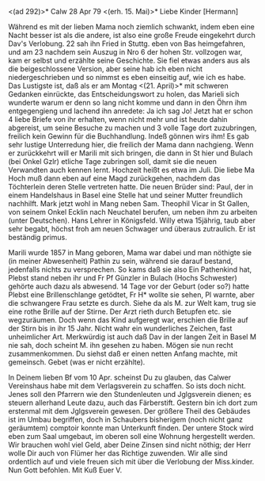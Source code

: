 <(ad 292)>* Calw 28 Apr 79
 <(erh. 15. Mai)>*
Liebe Kinder [Hermann]

Während es mit der lieben Mama noch ziemlich schwankt, indem eben eine Nacht besser ist als die andere, ist also eine große Freude eingekehrt durch Dav's Verlobung. 22 sah ihn Fried in Stuttg. eben von Bas heimgefahren, und am 23 nachdem sein Auszug in Nro 6 der hohen Str. vollzogen war, kam er selbst und erzählte seine Geschichte. Sie fiel etwas anders aus als die beigeschlossene Version, aber seine hab ich eben nicht niedergeschrieben und so nimmst es eben einseitig auf, wie ich es habe. Das Lustigste ist, daß als er am Montag <(21. April)>* mit schweren Gedanken einrückte, das Entscheidungswort zu holen, das Marieli sich wunderte warum er denn so lang nicht komme und dann in den Öhrn ihm entgegengieng und lachend ihn anredete: Ja ich sag Jo! Jetzt hat er schon 4 liebe Briefe von ihr erhalten, wenn nicht mehr und ist heute dahin abgereist, um seine Besuche zu machen und 3 volle Tage dort zuzubringen, freilich kein Gewinn für die Buchhandlung. Indeß gönnen wirs ihm! Es gab sehr lustige Unterredung hier, die freilich der Mama dann nachgieng. Wenn er zurückkehrt will er Marili mit sich bringen, die dann in St hier und Bulach (bei Onkel Gzlr) etliche Tage zubringen soll, damit sie die neuen Verwandten auch kennen lernt. Hochzeit heißt es etwa im Juli. Die liebe Ma Hoch muß dann eben auf eine Magd zurückgehen, nachdem das Töchterlein deren Stelle vertreten hatte. Die neuen Brüder sind: Paul, der in einem Handelshaus in Basel eine Stelle hat und seiner Mutter freundlich nachhilft. Mark jetzt wohl in Mang neben Sam. Theophil Vicar in St Gallen, von seinem Onkel Ecklin nach Neuchatel berufen, um neben ihm zu arbeiten (unter Deutschen). Hans Lehrer in Königsfeld. Willy etwa 15jährig, taub aber sehr begabt, höchst froh am neuen Schwager und überaus zutraulich. Er ist beständig primus.

Marili wurde 1857 in Mang geboren, Mama war dabei und man nöthigte sie (in meiner Abwesenheit) Pathin zu sein, während sie darauf bestand, jedenfalls nichts zu versprechen. So kams daß sie also Ein Pathenkind hat, Plebst stand neben ihr und Fr Pf Günzler in Bulach (Hochs Schwester) gehörte auch dazu als abwesend. 14 Tage vor der Geburt (oder so?) hatte Plebst eine Brillenschlange getödtet, Fr H<och>* wollte sie sehen, Pl warnte, aber die schwangere Frau setzte es durch. Siehe da als M. zur Welt kam, trug sie eine rothe Brille auf der Stirne. Der Arzt rieth durch Betupfen etc. sie wegzuräumen. Doch wenn das Kind aufgeregt war, erschien die Brille auf der Stirn bis in ihr 15 Jahr. Nicht wahr ein wunderliches Zeichen, fast unheimlicher Art. Merkwürdig ist auch daß Dav in der langen Zeit in Basel M nie sah, doch scheint M. ihn gesehen zu haben. Mögen sie nun recht zusammenkommen. Du siehst daß er einen netten Anfang machte, mit gemeinsch. Gebet (was er nicht erzählte).

In Deinem lieben Bf vom 10 Apr. scheinst Du zu glauben, das Calwer Vereinshaus habe mit dem Verlagsverein zu schaffen. So ists doch nicht. Jenes soll den Pfarrern wie den Stundenleuten und Jglgsverein dienen; es steuern allerhand Leute dazu, auch das Färberstift. Gestern bin ich dort zum erstenmal mit dem Jglgsverein gewesen. Der größere Theil des Gebäudes ist im Umbau begriffen, doch in Schaubers bisherigem (noch nicht ganz geräumtem) comptoir konnte man Unterkunft finden. Der untere Stock wird eben zum Saal umgebaut, im oberen soll eine Wohnung hergestellt werden. Wir brauchen wohl viel Geld, aber Deine Zinsen sind nicht nöthig; der Herr wolle Dir auch von Flümer her das Richtige zuwenden. Wir alle sind ordentlich auf und viele freuen sich mit über die Verlobung der Miss.kinder. Nun Gott befohlen.  Mit Kuß Euer V.
